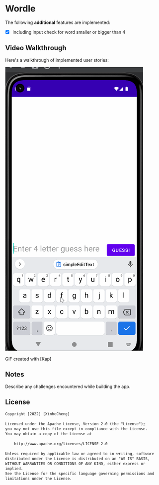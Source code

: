 # Wordle

The following **additional** features are implemented:

* [X] Including input check for word smaller or bigger than 4

## Video Walkthrough

Here's a walkthrough of implemented user stories:

<img src='wordle1.gif' title='wordle1' width='' alt='wordle1' />

GIF created with [Kap]

## Notes

Describe any challenges encountered while building the app.

## License

    Copyright [2022] [XinheCheng]

    Licensed under the Apache License, Version 2.0 (the "License");
    you may not use this file except in compliance with the License.
    You may obtain a copy of the License at

        http://www.apache.org/licenses/LICENSE-2.0

    Unless required by applicable law or agreed to in writing, software
    distributed under the License is distributed on an "AS IS" BASIS,
    WITHOUT WARRANTIES OR CONDITIONS OF ANY KIND, either express or implied.
    See the License for the specific language governing permissions and
    limitations under the License.
